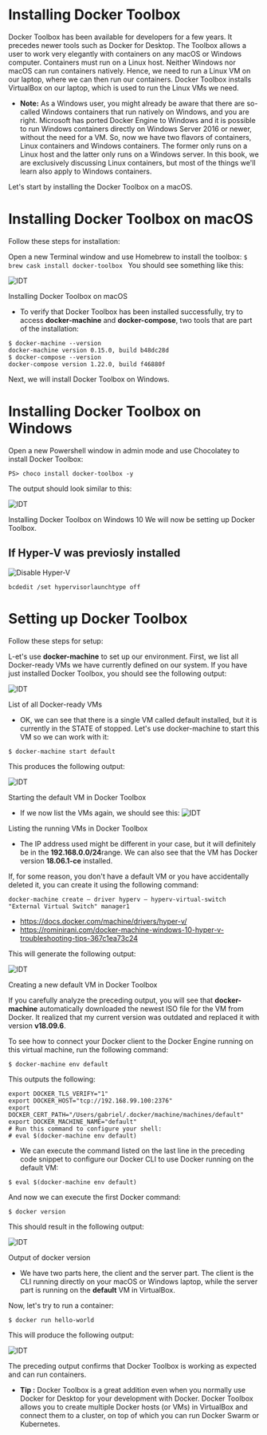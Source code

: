 # Installing Docker Toolbox
Docker Toolbox has been available for developers for a few years. It precedes newer tools such as Docker for Desktop. The Toolbox allows a user to work very elegantly with containers on any macOS or Windows computer. Containers must run on a Linux host. Neither Windows nor macOS can run containers natively. Hence, we need to run a Linux VM on our laptop, where we can then run our containers. Docker Toolbox installs VirtualBox on our laptop, which is used to run the Linux VMs we need.

- **Note:** As a Windows user, you might already be aware that there are so-called Windows containers that run natively on Windows, and you are right. Microsoft has ported Docker Engine to Windows and it is possible to run Windows containers directly on Windows Server 2016 or newer, without the need for a VM. So, now we have two flavors of containers, Linux containers and Windows containers. The former only runs on a Linux host and the latter only runs on a Windows server. In this book, we are exclusively discussing Linux containers, but most of the things we'll learn also apply to Windows containers.


Let's start by installing the Docker Toolbox on a macOS.

# Installing Docker Toolbox on macOS
Follow these steps for installation:

Open a new Terminal window and use Homebrew to install the toolbox:
``
$ brew cask install docker-toolbox 
``
You should see something like this:

![IDT](./img/L01-ID-p4.png)

Installing Docker Toolbox on macOS

- To verify that Docker Toolbox has been installed successfully, try to access **docker-machine** and **docker-compose**, two tools that are part of the installation:
```
$ docker-machine --version
docker-machine version 0.15.0, build b48dc28d
$ docker-compose --version
docker-compose version 1.22.0, build f46880f
```

Next, we will install Docker Toolbox on Windows.

# Installing Docker Toolbox on Windows
Open a new Powershell window in admin mode and use Chocolatey to install Docker Toolbox:

```
PS> choco install docker-toolbox -y
```
The output should look similar to this:

![IDT](./img/L01-ID-p5.png)

Installing Docker Toolbox on Windows 10
We will now be setting up Docker Toolbox.

## If Hyper-V was previosly installed

![Disable Hyper-V](Fix-HyperV-VirtualBox-Docker-Tools.png)

```dos
bcdedit /set hypervisorlaunchtype off
```


# Setting up Docker Toolbox
Follow these steps for setup:

L-et's use **docker-machine** to set up our environment. First, we list all Docker-ready VMs we have currently defined on our system. If you have just installed Docker Toolbox, you should see the following output:

![IDT](./img/L01-ID-p6.png)

List of all Docker-ready VMs

- OK, we can see that there is a single VM called default installed, but it is currently in the STATE of stopped. Let's use docker-machine to start this VM so we can work with it:

```
$ docker-machine start default
```
This produces the following output:

![IDT](./img/L01-ID-p7.png)


Starting the default VM in Docker Toolbox

- If we now list the VMs again, we should see this:
![IDT](./img/L01-ID-p8.png)

Listing the running VMs in Docker Toolbox

- The IP address used might be different in your case, but it will definitely be in the **192.168.0.0/24**range. We can also see that the VM has Docker version **18.06.1-ce** installed.

If, for some reason, you don't have a default VM or you have accidentally deleted it, you can create it using the following command:

```
docker-machine create — driver hyperv — hyperv-virtual-switch 
"External Virtual Switch" manager1
```

- https://docs.docker.com/machine/drivers/hyper-v/
- https://rominirani.com/docker-machine-windows-10-hyper-v-troubleshooting-tips-367c1ea73c24

This will generate the following output:

![IDT](./img/L01-ID-p9.png)

Creating a new default VM in Docker Toolbox

If you carefully analyze the preceding output, you will see that **docker-machine** automatically downloaded the newest ISO file for the VM from Docker. It realized that my current version was outdated and replaced it with version **v18.09.6**.

To see how to connect your Docker client to the Docker Engine running on this virtual machine, run the following command:
```
$ docker-machine env default
```
This outputs the following:

```
export DOCKER_TLS_VERIFY="1"
export DOCKER_HOST="tcp://192.168.99.100:2376"
export DOCKER_CERT_PATH="/Users/gabriel/.docker/machine/machines/default"
export DOCKER_MACHINE_NAME="default"
# Run this command to configure your shell:
# eval $(docker-machine env default)
```

- We can execute the command listed on the last line in the preceding code snippet to configure our Docker CLI to use Docker running on the default VM:
```
$ eval $(docker-machine env default)
```
And now we can execute the first Docker command:
```
$ docker version
```
This should result in the following output:

 ![IDT](./img/L01-ID-p10.png)

Output of docker version


- We have two parts here, the client and the server part. The client is the CLI running directly on your macOS or Windows laptop, while the server part is running on the **default** VM in VirtualBox.

Now, let's try to run a container:
```
$ docker run hello-world
```

This will produce the following output:

 ![IDT](./img/L01-ID-p11.png)

The preceding output confirms that Docker Toolbox is working as expected and can run containers.

- **Tip :** Docker Toolbox is a great addition even when you normally use Docker for Desktop for your development with Docker. Docker Toolbox allows you to create multiple Docker hosts (or VMs) in VirtualBox and connect them to a cluster, on top of which you can run Docker Swarm or Kubernetes.